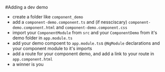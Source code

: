 #Adding a dev demo

- create a folder like `component_demo`
- add a `component-demo.component.ts` and (if nessciscary) `component-demo.component.html` and `component-demo.component.css`
- import your `ComponentModule` from `src` and your `ComponentDemo` from it's demo folder in `app.module.ts`
- add your demo compoent to `app.module.ts`s `@NgModule` declarations and your component module to it's imports
- add a route for your component demo, and add a link to your route in `app.component.html`
- a winner is you